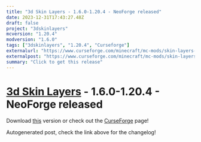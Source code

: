 ```yaml
---
title: "3d Skin Layers - 1.6.0-1.20.4 - NeoForge released"
date: 2023-12-31T17:43:27.48Z
draft: false
project: "3dskinlayers"
mcversion: "1.20.4"
modversion: "1.6.0"
tags: ["3dskinlayers", "1.20.4", "Curseforge"]
externalurl: "https://www.curseforge.com/minecraft/mc-mods/skin-layers-3d/files/4997359"
externalpost: "https://www.curseforge.com/minecraft/mc-mods/skin-layers-3d/files/4997359"
summary: "Click to get this release"
---
```

# [3d Skin Layers](/project/3dskinlayers) - 1.6.0-1.20.4 - NeoForge released
Download [this](https://www.curseforge.com/minecraft/mc-mods/skin-layers-3d/files/4997359) version or check out the [CurseForge](https://www.curseforge.com/minecraft/mc-mods/skin-layers-3d) page!

Autogenerated post, check the link above for the changelog!
